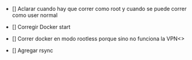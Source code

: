 - [] Aclarar cuando hay que correr como root y cuando se puede correr como user normal

- [] Corregir Docker start

- [] Correr docker en modo rootless porque sino no funciona la VPN<>

- [] Agregar rsync